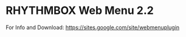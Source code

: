 RHYTHMBOX Web Menu 2.2
======================

For Info and Download:
https://sites.google.com/site/webmenuplugin
